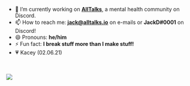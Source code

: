 

- 🔭 I’m currently working on **[AllTalks](https://github.com/AllTalks)**, a mental health community on Discord.
- 📫 How to reach me: **jack@alltalks.io** on e-mails or **JackD#0001** on Discord!
- 😄 Pronouns: **he/him**
- ⚡ Fun fact: **I break stuff more than I make stuff!**
- 💗 Kacey (02.06.21)
<br><br><br>
<a href="https://discord.com/users/883306318063079454">
  <img src="https://lanyard-profile-readme.vercel.app/api/883306318063079454" align="left"/>
</a>
